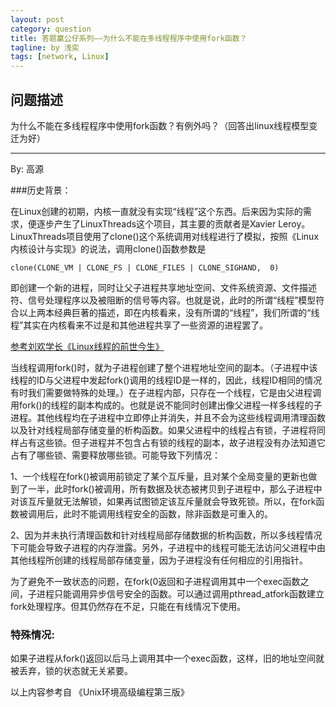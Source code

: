 ```yaml
---
layout: post
category: question
title: 答题赢公仔系列——为什么不能在多线程程序中使用fork函数？
tagline: by 浅奕
tags: [network, Linux]
---
```


## 问题描述

为什么不能在多线程程序中使用fork函数？有例外吗？（回答出linux线程模型变迁为好）

----------------------------------------

By: 高源

###历史背景：

在Linux创建的初期，内核一直就没有实现“线程”这个东西。后来因为实际的需求，便逐步产生了LinuxThreads这个项目，其主要的贡献者是Xavier Leroy。LinuxThreads项目使用了clone()这个系统调用对线程进行了模拟，按照《Linux内核设计与实现》的说法，调用clone()函数参数是

	clone(CLONE_VM | CLONE_FS | CLONE_FILES | CLONE_SIGHAND,  0)

即创建一个新的进程，同时让父子进程共享地址空间、文件系统资源、文件描述符、信号处理程序以及被阻断的信号等内容。也就是说，此时的所谓“线程”模型符合以上两本经典巨著的描述，即在内核看来，没有所谓的“线程”，我们所谓的“线程”其实在内核看来不过是和其他进程共享了一些资源的进程罢了。

[参考刘欢学长《Linux线程的前世今生》](http://www.0xffffff.org/?p=482)
                                                  
当线程调用fork()时，就为子进程创建了整个进程地址空间的副本。（子进程中该线程的ID与父进程中发起fork()调用的线程ID是一样的，因此，线程ID相同的情况有时我们需要做特殊的处理。）在子进程内部，只存在一个线程，它是由父进程调用fork()的线程的副本构成的。也就是说不能同时创建出像父进程一样多线程的子进程。其他线程均在子进程中立即停止并消失，并且不会为这些线程调用清理函数以及针对线程局部存储变量的析构函数。如果父进程中的线程占有锁，子进程将同样占有这些锁。但子进程并不包含占有锁的线程的副本，故子进程没有办法知道它占有了哪些锁、需要释放哪些锁。可能导致下列情况：

   1、一个线程在fork()被调用前锁定了某个互斥量，且对某个全局变量的更新也做到了一半，此时fork()被调用，所有数据及状态被拷贝到子进程中，那么子进程中对该互斥量就无法解锁，如果再试图锁定该互斥量就会导致死锁。所以，在fork函数被调用后，此时不能调用线程安全的函数，除非函数是可重入的。

  2、因为并未执行清理函数和针对线程局部存储数据的析构函数，所以多线程情况下可能会导致子进程的内存泄露。另外，子进程中的线程可能无法访问父进程中由其他线程所创建的线程局部存储变量，因为子进程没有任何相应的引用指针。

为了避免不一致状态的问题，在fork(0返回和子进程调用其中一个exec函数之间，子进程只能调用异步信号安全的函数。可以通过调用pthread_atfork函数建立fork处理程序。但其仍然存在不足，只能在有线情况下使用。

###  特殊情况:

如果子进程从fork()返回以后马上调用其中一个exec函数，这样，旧的地址空间就被丢弃，锁的状态就无关紧要。

以上内容参考自 《Unix环境高级编程第三版》
